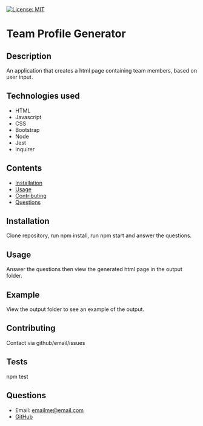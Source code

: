 [![License: MIT](https://img.shields.io/badge/License-MIT-blue.svg)](https://opensource.org/licenses/MIT)
# Team Profile Generator
## Description
An application that creates a html page containing team members, based on user input.  
## Technologies used  
- HTML  
- Javascript  
- CSS  
- Bootstrap  
- Node  
- Jest  
- Inquirer  
## Contents  
- [Installation](#installation)  
- [Usage](#usage)  
- [Contributing](#contributing)  
- [Questions](#questions)  
## Installation  
Clone repository, run npm install, run npm start and answer the questions.
## Usage
Answer the questions then view the generated html page in the output folder.  
## Example  
View the output folder to see an example of the output.
## Contributing
Contact via github/email/issues
## Tests
npm test
## Questions
- Email: emailme@email.com  
- [GitHub](https://github.com/Charlie93B)
